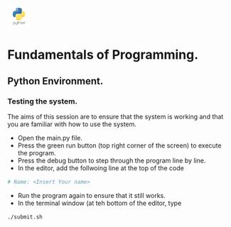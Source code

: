 
<img src="images/python-logo.png" width="50" height="50"></img>

# Fundamentals of Programming.
## Python Environment.
### Testing the system.

The aims of this session are to ensure that the system is working and that you are familiar with how to use the system.

* Open the main.py file.
* Press the green run button (top right corner of the screen) to execute the program.
* Press the debug button to step through the program line by line.
* In the editor, add the follwoing line at the top of the code

```python
# Name: <Insert Your name>
```

* Run the program again to ensure that it still works.
* In the terminal window (at teh bottom of the editor, type

```bash
./submit.sh
```

